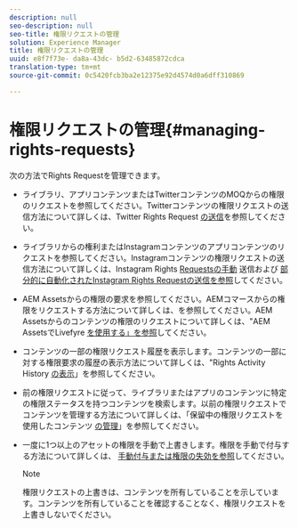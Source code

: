 ```yaml
---
description: null
seo-description: null
seo-title: 権限リクエストの管理
solution: Experience Manager
title: 権限リクエストの管理
uuid: e8f7f73e- da8a-43dc- b5d2-63485872cdca
translation-type: tm+mt
source-git-commit: 0c5420fcb3ba2e12375e92d4574d0a6dff310869

---
```



# 権限リクエストの管理{#managing-rights-requests}

次の方法でRights Requestを管理できます。

* ライブラリ、アプリコンテンツまたはTwitterコンテンツのMOQからの権限のリクエストを参照してください。Twitterコンテンツの権限リクエストの送信方法について詳しくは、Twitter Rights Request [の送信](../c-how-requesting-rights-works/t-send-a-rights-request-to-own-a-digital-asset.md#t_send_a_rights_request_to_own_a_digital_asset)を参照してください。
* ライブラリからの権利またはInstagramコンテンツのアプリコンテンツのリクエストを参照してください。Instagramコンテンツの権限リクエストの送信方法について詳しくは、Instagram Rights [Requestsの手動](../c-how-requesting-rights-works/c-send-instagram-manual-rights-request.md#c_send_instagram_manual_rights_request) 送信および [部分的に自動化されたInstagram Rights Requestの送信を参照](../c-how-requesting-rights-works/c-send-an-instagram-rights-request-from-the-library.md#c_send_an_instagram_rights_request_from_the_library)してください。

* AEM Assetsからの権限の要求を参照してください。AEMコマースからの権限をリクエストする方法について詳しくは、を参照してください。AEM Assetsからのコンテンツの権限のリクエストについて詳しくは、"AEM AssetsでLivefyre [を使用する」を参照](https://helpx.adobe.com/experience-manager/6-4/sites/administering/using/livefyre.html#UseLivefyrewithAEMAssets)してください。
* コンテンツの一部の権限リクエスト履歴を表示します。コンテンツの一部に対する権限要求の履歴の表示方法について詳しくは、"Rights Activity History [の表示](../c-how-requesting-rights-works/c-view-rights-activity-history.md#c_view_rights_activity_history)」を参照してください。
* 前の権限リクエストに従って、ライブラリまたはアプリのコンテンツに特定の権限ステータスを持つコンテンツを検索します。以前の権限リクエストでコンテンツを管理する方法について詳しくは、「保留中の権限リクエストを使用したコンテンツ [の管理](../c-how-requesting-rights-works/t-manage-content-with-pending-rights-request.md#t_manage_content_with_pending_rights_request)」を参照してください。
* 一度に1つ以上のアセットの権限を手動で上書きします。権限を手動で付与する方法について詳しくは、 [手動付与または権限の失効を参照](../c-how-requesting-rights-works/t-manually-grant-the-rights-for-one-or-more-assets.md#t_manually_grant_the_rights_for_one_or_more_assets)してください。

   >[!NOTE]
   >
   >権限リクエストの上書きは、コンテンツを所有していることを示しています。コンテンツを所有していることを確認することなく、権限リクエストを上書きしないでください。

